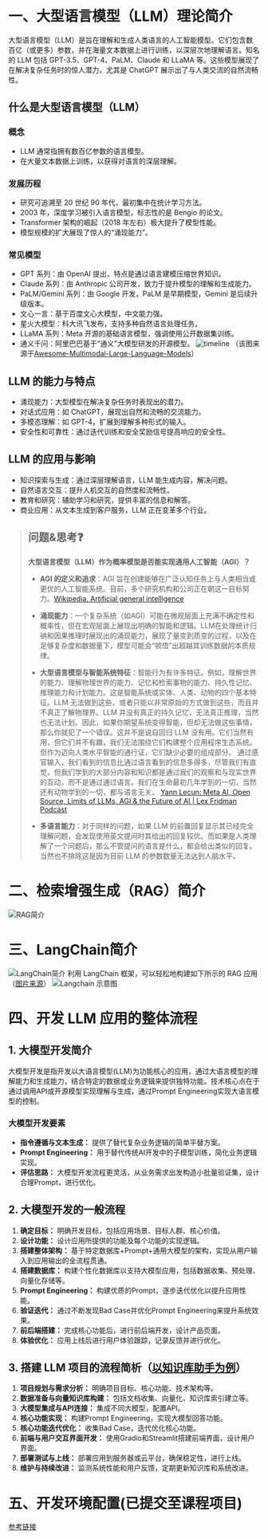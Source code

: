 # 一、大型语言模型（LLM）理论简介 

大型语言模型（LLM）是旨在理解和生成人类语言的人工智能模型。它们包含数百亿（或更多）参数，并在海量文本数据上进行训练，以深层次地理解语言。知名的 LLM 包括 GPT-3.5、GPT-4、PaLM、Claude 和 LLaMA 等。这些模型展现了在解决复杂任务时的惊人潜力，尤其是 ChatGPT 展示出了与人类交流的自然流畅性。

## 什么是大型语言模型（LLM） 

### 概念
- LLM 通常指拥有数百亿参数的语言模型。
- 在大量文本数据上训练，以获得对语言的深层理解。

### 发展历程
- 研究可追溯至 20 世纪 90 年代，最初集中在统计学习方法。
- 2003 年，深度学习被引入语言模型，标志性的是 Bengio 的论文。
- Transformer 架构的崛起（2018 年左右）极大提升了模型性能。
- 模型规模的扩大展现了惊人的“涌现能力”。

### 常见模型
- GPT 系列：由 OpenAI 提出，特点是通过语言建模压缩世界知识。
- Claude 系列：由 Anthropic 公司开发，致力于提升模型的理解和生成能力。
- PaLM/Gemini 系列：由 Google 开发，PaLM 是早期模型，Gemini 是后续升级版本。
- 文心一言：基于百度文心大模型，中文能力强。
- 星火大模型：科大讯飞发布，支持多种自然语言处理任务。
- LLaMA 系列：Meta 开源的基础语言模型，强调使用公开数据集训练。
- 通义千问：阿里巴巴基于“通义”大模型研发的开源模型。
![timeline](https://github.com/FutureUnreal/LLMStarterNotes/blob/main/resources/imgs/timeline.jpg?raw=true)
（该图来源于[Awesome-Multimodal-Large-Language-Models](https://github.com/BradyFU/Awesome-Multimodal-Large-Language-Models?tab=readme-ov-file)）

## LLM 的能力与特点 
- 涌现能力：大型模型在解决复杂任务时表现出的潜力。
- 对话式应用：如 ChatGPT，展现出自然和流畅的交流能力。
- 多模态理解：如 GPT-4，扩展到理解多种形式的输入。
- 安全性和可靠性：通过迭代训练和安全奖励信号提高响应的安全性。

## LLM 的应用与影响 
- 知识探索与生成：通过深层理解语言，LLM 能生成内容，解决问题。
- 自然语言交互：提升人机交互的自然度和流畅性。
- 教育和研究：辅助学习和研究，提供丰富的信息和解答。
- 商业应用：从文本生成到客户服务，LLM 正在变革多个行业。

> ## 问题&思考❓
>
>  **大型语言模型（LLM）作为概率模型是否能实现通用人工智能（AGI）？** 
>
> - **AGI 的定义和追求**：AGI 旨在创建能够在广泛认知任务上与人类相当或更优的人工智能系统。目前，多个研究机构和公司正在朝这一目标努力。[Wikipedia. Artificial general intelligence](https://en.wikipedia.org/wiki/Artificial_general_intelligence)
>
> - **涌现能力**：一个复杂系统（如AGI）可能在微观层面上充满不确定性和概率性，但在宏观层面上展现出明确的智能和逻辑。LLM在处理统计归纳和因果推理时展现出的涌现能力，展现了量变到质变的过程，以及在足够复杂度和数据量下，模型可能会“顿悟”出超越其训练数据的本质规律。
>
> - **大型语言模型与智能系统特征**：智能行为有许多特征。例如，理解世界的能力、理解物理世界的能力、记忆和检索事物的能力、持久性记忆、推理能力和计划能力。这是智能系统或实体、人类、动物的四个基本特征。LLM 无法做到这些，或者只能以非常原始的方式做到这些，而且并不真正了解物理界。LLM 并没有真正的持久记忆，无法真正推理，当然也无法计划。因此，如果你期望系统变得智能，但却无法做这些事情，那么你就犯了一个错误。这并不是说自回归 LLM 没有用。它们当然有用，但它们并不有趣，我们无法围绕它们构建整个应用程序生态系统。但作为迈向人类水平智能的通行证，它们缺少必要的组成部分。
> 通过感官输入，我们看到的信息比通过语言看到的信息多得多，尽管我们有直觉，但我们学到的大部分内容和知识都是通过我们的观察和与现实世界的互动，而不是通过通过语言。我们在生命最初几年学到的一切，当然还有动物学到的一切，都与语言无关。
> [Yann Lecun: Meta AI, Open Source, Limits of LLMs, AGI & the Future of AI | Lex Fridman Podcast](https://link.zhihu.com/?target=https%3A//youtu.be/5t1vTLU7s40%3Ffeature%3Dshared)
> - **多语言能力**：对于同样的问题，如果 LLM 的前置回复显示其已经完全理解问题，会发现使用英文提问时其给出的回复较优。而如果是人类理解了一个问题后，那么不管提问的语言是什么，都会给出类似的回复。当然也不排除这是因为目前 LLM 的参数数量无法达到人脑水平。

# 二、检索增强生成（RAG）简介

![RAG简介](../resources/imgs/C1-RAG.jpg)

# 三、LangChain简介

![LangChain简介](../resources/imgs/C1-LangChain.jpg)
利用 LangChain 框架，可以轻松地构建如下所示的 RAG 应用（[图片来源](https://github.com/chatchat-space/Langchain-Chatchat/blob/master/img/langchain+chatglm.png)）
![Langchain 示意图](../resources/imgs/C1-langchain2.png)

# 四、开发 LLM 应用的整体流程

## 1. 大模型开发简介
大模型开发是指开发以大语言模型(LLM)为功能核心的应用，通过大语言模型的理解能力和生成能力，结合特定的数据或业务逻辑来提供独特功能。技术核心点在于通过调用API或开源模型实现理解与生成，通过Prompt Engineering实现大语言模型的控制。

### 大模型开发要素
- **指令遵循与文本生成：** 提供了替代复杂业务逻辑的简单平替方案。
- **Prompt Engineering：** 用于替代传统AI开发中的子模型训练，简化业务逻辑实现。
- **评估思路：** 大模型开发流程更灵活，从业务需求出发构造小批量验证集，设计合理Prompt，进行优化。

## 2. 大模型开发的一般流程
1. **确定目标：** 明确开发目标，包括应用场景、目标人群、核心价值。
2. **设计功能：** 设计应用所提供的功能及每个功能的实现逻辑。
3. **搭建整体架构：** 基于特定数据库+Prompt+通用大模型的架构，实现从用户输入到应用输出的全流程贯通。
4. **搭建数据库：** 构建个性化数据库以支持大模型应用，包括数据收集、预处理、向量化存储等。
5. **Prompt Engineering：** 构建优质的Prompt，逐步迭代优化以提升应用性能。
6. **验证迭代：** 通过不断发现Bad Case并优化Prompt Engineering来提升系统效果。
7. **前后端搭建：** 完成核心功能后，进行前后端开发，设计产品页面。
8. **体验优化：** 应用上线后进行用户体验跟踪，记录反馈并进行优化。

## 3. 搭建 LLM 项目的流程简析（[以知识库助手为例](https://github.com/logan-zou/Chat_with_Datawhale_langchain)）
1. **项目规划与需求分析：** 明确项目目标、核心功能、技术架构等。
2. **数据准备与向量知识库构建：** 包括文档收集、向量化、知识库索引建立等。
3. **大模型集成与API连接：** 集成不同大模型，配置API。
4. **核心功能实现：** 构建Prompt Engineering，实现大模型回答功能。
5. **核心功能迭代优化：** 收集Bad Case，迭代优化核心功能。
6. **前端与用户交互界面开发：** 使用Gradio和Streamlit搭建前端界面，设计用户界面。
7. **部署测试与上线：** 部署应用到服务器或云平台，确保稳定性，进行上线。
8. **维护与持续改进：** 监测系统性能和用户反馈，定期更新知识库和系统改进。

# 五、开发环境配置(已提交至课程项目)
[参考链接](https://github.com/datawhalechina/llm-universe/blob/main/docs/C1/7.GitHub%20Codespaces%20%E7%9A%84%E5%9F%BA%E6%9C%AC%E4%BD%BF%E7%94%A8.md)
